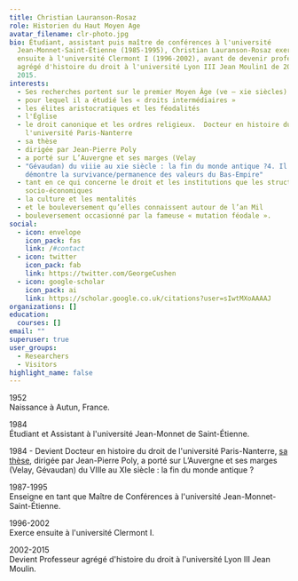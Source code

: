 ```yaml
---
title: Christian Lauranson-Rosaz
role: Historien du Haut Moyen Age
avatar_filename: clr-photo.jpg
bio: Étudiant, assistant puis maître de conférences à l'université
  Jean-Monnet-Saint-Étienne (1985-1995), Christian Lauranson-Rosaz exerce
  ensuite à l'université Clermont I (1996-2002), avant de devenir professeur
  agrégé d'histoire du droit à l'université Lyon III Jean Moulin1 de 2002 à
  2015.
interests:
  - Ses recherches portent sur le premier Moyen Âge (ve – xie siècles)
  - pour lequel il a étudié les « droits intermédiaires »
  - les élites aristocratiques et les féodalités
  - l'Église
  - le droit canonique et les ordres religieux.  Docteur en histoire du droit de
    l'université Paris-Nanterre
  - sa thèse
  - dirigée par Jean-Pierre Poly
  - a porté sur L’Auvergne et ses marges (Velay
  - "Gévaudan) du viiie au xie siècle : la fin du monde antique ?4. Il y
    démontre la survivance/permanence des valeurs du Bas-Empire"
  - tant en ce qui concerne le droit et les institutions que les structures
    socio-économiques
  - la culture et les mentalités
  - et le bouleversement qu’elles connaissent autour de l’an Mil
  - bouleversement occasionné par la fameuse « mutation féodale ».
social:
  - icon: envelope
    icon_pack: fas
    link: /#contact
  - icon: twitter
    icon_pack: fab
    link: https://twitter.com/GeorgeCushen
  - icon: google-scholar
    icon_pack: ai
    link: https://scholar.google.co.uk/citations?user=sIwtMXoAAAAJ
organizations: []
education:
  courses: []
email: ""
superuser: true
user_groups:
  - Researchers
  - Visitors
highlight_name: false
---
```

1952\
Naissance à Autun, France.

1984\
Étudiant et Assistant à l'université Jean-Monnet de Saint-Étienne.

1984 - Devient Docteur en histoire du droit de l'université Paris-Nanterre, [sa thèse](http://christian.lauranson.com/), dirigée par Jean-Pierre Poly, a porté sur L’Auvergne et ses marges (Velay, Gévaudan) du VIIIe au XIe siècle : la fin du monde antique ?

1987-1995\
Enseigne en tant que Maître de Conférences à l'université Jean-Monnet-Saint-Étienne.

1996-2002\
Exerce ensuite à l'université Clermont I.

2002-2015\
Devient Professeur agrégé d'histoire du droit à l'université Lyon III Jean Moulin.